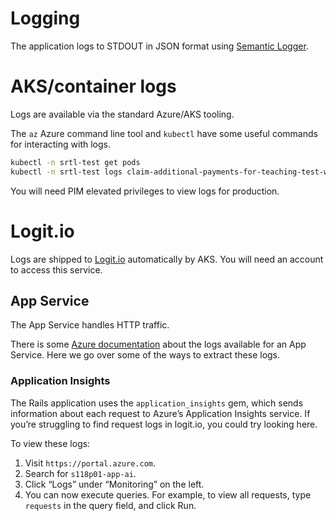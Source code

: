 # Logging

The application logs to STDOUT in JSON format using [Semantic Logger](https://github.com/reidmorrison/rails_semantic_logger).

# AKS/container logs

Logs are available via the standard Azure/AKS tooling.

The `az` Azure command line tool and `kubectl` have some useful commands for interacting with
logs.

```sh
kubectl -n srtl-test get pods
kubectl -n srtl-test logs claim-additional-payments-for-teaching-test-web-123456
```

You will need PIM elevated privileges to view logs for production.

# Logit.io

Logs are shipped to [Logit.io](https://logit.io/) automatically by AKS. You will need an account to access this service.

## App Service

The App Service handles HTTP traffic.

There is some
[Azure documentation](https://docs.microsoft.com/en-us/azure/app-service/troubleshoot-diagnostic-logs#access-log-files)
about the logs available for an App Service. Here we go over some of the ways to
extract these logs.

### Application Insights

The Rails application uses the `application_insights` gem, which sends
information about each request to Azure’s Application Insights service. If
you’re struggling to find request logs in logit.io, you could try looking here.

To view these logs:

1. Visit `https://portal.azure.com`.
2. Search for `s118p01-app-ai`.
3. Click “Logs” under “Monitoring” on the left.
4. You can now execute queries. For example, to view all requests, type
   `requests` in the query field, and click Run.

